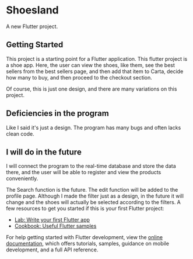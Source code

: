 # Shoesland

A new Flutter project.

## Getting Started

This project is a starting point for a Flutter application.
This flutter project is a shoe app. Here, the user can view the shoes, like them, see the best sellers from the best sellers page, and then add that item to Carta, decide how many to buy, and then proceed to the checkout section.

Of course, this is just one design, and there are many variations on this project.


## Deficiencies in the program

Like I said it's just a design. The program has many bugs and often lacks clean code.

## I will do in the future

I will connect the program to the real-time database and store the data there, and the user will be able to register and view the products conveniently.

The Search function is the future.
The edit function will be added to the profile page.
Although I made the filter just as a design, in the future it will change and the shoes will actually be selected according to the filters.
A few resources to get you started if this is your first Flutter project:

- [Lab: Write your first Flutter app](https://docs.flutter.dev/get-started/codelab)
- [Cookbook: Useful Flutter samples](https://docs.flutter.dev/cookbook)

For help getting started with Flutter development, view the
[online documentation](https://docs.flutter.dev/), which offers tutorials,
samples, guidance on mobile development, and a full API reference.
